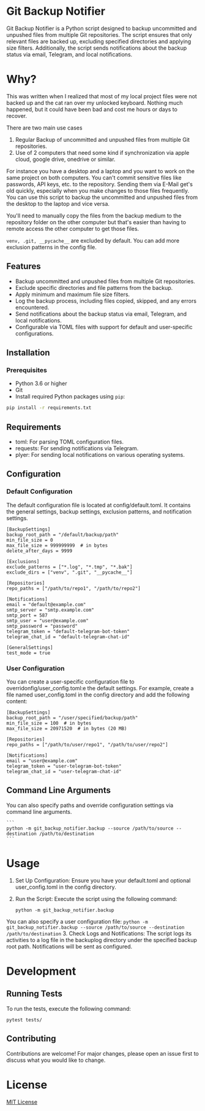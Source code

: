 # Git Backup Notifier

Git Backup Notifier is a Python script designed to backup uncommitted and unpushed files from multiple Git repositories. The script ensures that only relevant files are backed up, excluding specified directories and applying size filters. Additionally, the script sends notifications about the backup status via email, Telegram, and local notifications.

# Why?
This was written when I realized that most of my local project files were not backed up and the cat ran over my unlocked 
keyboard. Nothing much happened, but it could have been bad and cost me hours or days to recover.

There are two main use cases
1. Regular Backup of uncommitted and unpushed files from multiple Git repositories.
2. Use of 2 computers that need some kind if synchronization via apple cloud, google drive, onedrive or similar.

For instance you have a desktop and a laptop and you want to work on the same project on both computers.
You can't commit sensitive files like passwords, API keys, etc. to the repository. Sending them via E-Mail get's 
old quickly, especially when you make changes to those files frequently.
You can use this script to backup the uncommitted and unpushed files from the desktop to the laptop and vice versa. 

You'll need to manually copy the files from the backup medium to the repository folder on the other computer 
but that's easier than having to remote access the other computer to get those files.

```venv, .git, __pycache__``` are excluded by default. You can add more exclusion patterns in the config file.

## Features

- Backup uncommitted and unpushed files from multiple Git repositories.
- Exclude specific directories and file patterns from the backup.
- Apply minimum and maximum file size filters.
- Log the backup process, including files copied, skipped, and any errors encountered.
- Send notifications about the backup status via email, Telegram, and local notifications.
- Configurable via TOML files with support for default and user-specific configurations.

## Installation

### Prerequisites

- Python 3.6 or higher
- Git
- Install required Python packages using `pip`:

```sh
pip install -r requirements.txt
```

## Requirements
- toml: For parsing TOML configuration files.
- requests: For sending notifications via Telegram.
- plyer: For sending local notifications on various operating systems.

## Configuration

### Default Configuration
The default configuration file is located at config/default.toml. It contains the general settings, backup settings, exclusion patterns, and notification settings.

```
[BackupSettings]
backup_root_path = "/default/backup/path"
min_file_size = 0
max_file_size = 999999999  # in bytes
delete_after_days = 9999

[Exclusions]
exclude_patterns = ["*.log", "*.tmp", "*.bak"]
exclude_dirs = ["venv", ".git", "__pycache__"]

[Repositories]
repo_paths = ["/path/to/repo1", "/path/to/repo2"]

[Notifications]
email = "default@example.com"
smtp_server = "smtp.example.com"
smtp_port = 587
smtp_user = "user@example.com"
smtp_password = "password"
telegram_token = "default-telegram-bot-token"
telegram_chat_id = "default-telegram-chat-id"

[GeneralSettings]
test_mode = true

```

### User Configuration
You can create a user-specific configuration file to overridonfig/user_config.toml:e the default settings. 
For example, create a file named user_config.toml in the config directory and add the following content:

```
[BackupSettings]
backup_root_path = "/user/specified/backup/path"
min_file_size = 100  # in bytes
max_file_size = 20971520  # in bytes (20 MB)

[Repositories]
repo_paths = ["/path/to/user/repo1", "/path/to/user/repo2"]

[Notifications]
email = "user@example.com"
telegram_token = "user-telegram-bot-token"
telegram_chat_id = "user-telegram-chat-id"
```

## Command Line Arguments
You can also specify paths and override configuration settings via command line arguments.
    
    ```
    python -m git_backup_notifier.backup --source /path/to/source --destination /path/to/destination
    ``` 
# Usage
1. Set Up Configuration: Ensure you have your default.toml and optional user_config.toml in the config directory.
2. Run the Script: Execute the script using the following command:
    
    ```python -m git_backup_notifier.backup```

You can also specify a user configuration file:
    ```python -m git_backup_notifier.backup --source /path/to/source --destination /path/to/destination```
3. Check Logs and Notifications: The script logs its activities to a log file in the backuplog directory under 
the specified backup root path. Notifications will be sent as configured.

# Development
## Running Tests
To run the tests, execute the following command:

```pytest tests/```

## Contributing

Contributions are welcome! For major changes, please open an issue first to discuss what you would like to change.

# License
[MIT License](https://choosealicense.com/licenses/mit/)
```
